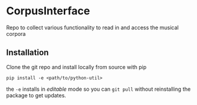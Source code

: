 # CorpusInterface
Repo to collect various functionality to read in and access the musical corpora

## Installation

Clone the git repo and install locally from source with pip

```pip install -e <path/to/python-util>```

the `-e` installs in _editable_ mode so you can `git pull` without reinstalling the package to get updates.

